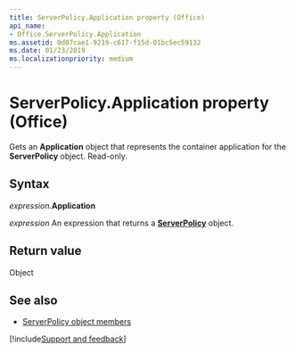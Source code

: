 ```yaml
---
title: ServerPolicy.Application property (Office)
api_name:
- Office.ServerPolicy.Application
ms.assetid: 0d07cae1-9219-c617-f15d-01bc5ec59132
ms.date: 01/23/2019
ms.localizationpriority: medium
---
```



# ServerPolicy.Application property (Office)

Gets an **Application** object that represents the container application for the **ServerPolicy** object. Read-only.


## Syntax

_expression_.**Application**

_expression_ An expression that returns a **[ServerPolicy](Office.ServerPolicy.md)** object.


## Return value

Object


## See also

- [ServerPolicy object members](overview/Library-Reference/serverpolicy-members-office.md)



[!include[Support and feedback](~/includes/feedback-boilerplate.md)]